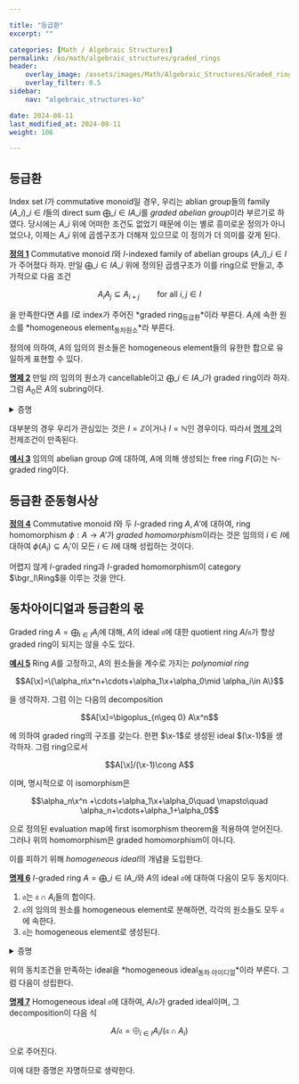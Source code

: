 ```yaml
---

title: "등급환"
excerpt: ""

categories: [Math / Algebraic Structures]
permalink: /ko/math/algebraic_structures/graded_rings
header:
    overlay_image: /assets/images/Math/Algebraic_Structures/Graded_rings.png
    overlay_filter: 0.5
sidebar: 
    nav: "algebraic_structures-ko"

date: 2024-08-11
last_modified_at: 2024-08-11
weight: 106

---
```


## 등급환

Index set $I$가 commutative monoid일 경우, 우리는 ablian group들의 family $(A\_i)\_{i\in I}$들의 direct sum $\bigoplus\_{i\in I} A\_i$를 *graded abelian group*이라 부르기로 하였다. 당시에는 $A\_i$ 위에 어떠한 조건도 없었기 때문에 이는 별로 흥미로운 정의가 아니었으나, 이제는 $A\_i$ 위에 곱셈구조가 더해져 있으므로 이 정의가 더 의미를 갖게 된다. 

<div class="definition" markdown="1">

<ins id="def1">**정의 1**</ins> Commutative monoid $I$와 $I$-indexed family of abelian groups $(A\_i)\_{i\in I}$가 주어졌다 하자. 만일 $\bigoplus\_{i\in I} A\_i$ 위에 정의된 곱셈구조가 이를 ring으로 만들고, 추가적으로 다음 조건

$$A_i A_j\subseteq A_{i+j}\qquad\text{for all $i,j\in I$}$$

을 만족한다면 $A$를 $I$로 index가 주어진 *graded ring<sub>등급환</sub>*이라 부른다. $A_i$에 속한 원소를 *homogeneous element<sub>동차원소</sub>*라 부른다.

</div>

정의에 의하여, $A$의 임의의 원소들은 homogeneous element들의 유한한 합으로 유일하게 표현할 수 있다. 

<div class="proposition" markdown="1">

<ins id="prop2">**명제 2**</ins> 만일 $I$의 임의의 원소가 cancellable이고 $\bigoplus\_{i\in I} A\_i$가 graded ring이라 하자. 그럼 $A_0$은 $A$의 subring이다. 

</div>
<details class="proof" markdown="1">
<summary>증명</summary>

$A_0A_0\subseteq A_0$으로부터 $A_0$이 곱셈에 대해 닫혀있음은 자명하다. 따라서 $A=\bigoplus A\_i$의 곱셈에 대한 항등원 $1$이 $A_0$에 속함을 보이면 충분하다. $1=\sum\_{i\in I} \epsilon_i$라 하자. 그럼 임의의 $\alpha\in A\_j$에 대하여, 

$$\alpha=1\alpha=\sum_{i\in I} \epsilon_i\alpha\in A_j$$

이고, 따라서 모든 $i\neq 0$에 대하서는 $\epsilon_i\alpha=0$이고, $i=0$에 대해서만 $\epsilon_0\alpha=\alpha$가 성립한다. 이제 $A$의 임의의 원소는 homogeneous element들의 합으로 나타낼 수 있으므로 증명이 완료된다. 

</details>

대부분의 경우 우리가 관심있는 것은 $I=\mathbb{Z}$이거나 $I= \mathbb{N}$인 경우이다. 따라서 [명제 2](#prop2)의 전제조건이 만족된다. 

<div class="example" markdown="1">

<ins id="ex3">**예시 3**</ins> 임의의 abelian group $G$에 대하여, $A$에 의해 생성되는 free ring $F(G)$는 $\mathbb{N}$-graded ring이다. 

</div>

## 등급환 준동형사상

<div class="definition" markdown="1">

<ins id="def4">**정의 4**</ins> Commutative monoid $I$와 두 $I$-graded ring $A,A'$에 대하여, ring homomorphism $\phi:A \rightarrow A'$가 *graded homomorphism*이라는 것은 임의의 $i\in I$에 대하여 $\phi(A_i)\subseteq A_i'$이 모든 $i\in I$에 대해 성립하는 것이다.

</div>

어렵지 않게 $I$-graded ring과 $I$-graded homomorphism이 category $\bgr_I\Ring$을 이루는 것을 안다. 

## 동차아이디얼과 등급환의 몫

Graded ring $A=\bigoplus_{i\in I} A_i$에 대해, $A$의 ideal $\mathfrak{a}$에 대한 quotient ring $A/\mathfrak{a}$가 항상 graded ring이 되지는 않을 수도 있다. 

<div class="example" markdown="1">

<ins id="ex5">**예시 5**</ins> Ring $A$를 고정하고, $A$의 원소들을 계수로 가지는 *polynomial ring*

$$A[\x]=\{\alpha_n\x^n+\cdots+\alpha_1\x+\alpha_0\mid \alpha_i\in A\}$$

을 생각하자. 그럼 이는 다음의 decomposition

$$A[\x]=\bigoplus_{n\geq 0} A\x^n$$

에 의하여 graded ring의 구조를 갖는다. 한편 $\x-1$로 생성된 ideal $(\x-1)$을 생각하자. 그럼 ring으로서

$$A[\x]/(\x-1)\cong A$$

이며, 명시적으로 이 isomorphism은

$$\alpha_n\x^n +\cdots+\alpha_1\x+\alpha_0\quad \mapsto\quad \alpha_n+\cdots+\alpha_1+\alpha_0$$

으로 정의된 evaluation map에 first isomorphism theorem을 적용하여 얻어진다. 그러나 위의 homomorphism은 graded homomorphism이 아니다.

</div>

이를 피하기 위해 *homogeneous ideal*의 개념을 도입한다.

<div class="proposition" markdown="1">

<ins id="prop6">**명제 6**</ins> $I$-graded ring $A=\bigoplus\_{i\in I} A\_i$와 $A$의 ideal $\mathfrak{a}$에 대하여 다음이 모두 동치이다. 

1. $\mathfrak{a}$는 $\mathfrak{a}\cap A_i$들의 합이다.
2. $\mathfrak{a}$의 임의의 원소를 homogeneous element로 분해하면, 각각의 원소들도 모두 $\mathfrak{a}$에 속한다. 
3. $\mathfrak{a}$는 homogeneous element로 생성된다.

</div>
<details class="proof" markdown="1">
<summary>증명</summary>

$A$의 원소로서, $\mathfrak{a}$의 모든 원소들은 homogeneous element들의 합으로 유일하게 나타난다. 따라서 처음 두 조건이 동치인 것은 자명하며, 1번 조건이 3번 조건을 함의하는 것 또한 자명하다. 이제 세 번째 조건을 가정하고 두 번째 조건을 증명한다. $\mathfrak{a}$가 homogeneous element들 $(x_j)_{j\in J}$로 생성된다 가정하자. 그럼 임의의 $x\in \mathfrak{a}$가 다음의 식

$$x=\sum_{j\in J} \alpha_j x_j,\qquad\text{$(\alpha_j)_{j\in J}$ finitely supported}$$

으로 나타난다. 이제 $\alpha_j$들 각각은 다시 $A$의 원소로서 homogeneous element들의 합

$$\alpha_j=\sum_{k\in K_j} \alpha_{jk},\qquad \text{$(\alpha_{jk})_{k\in K_j}$ finitely supported}$$

으로 나타난다. 따라서

$$x=\sum_{j\in J}\sum_{k\in K_j}\alpha_{jk}x_j,\qquad \text{$(\alpha_{jk})_{j\in J,k\in K_j}$ finitely supported}$$

이고, $\alpha_{jk}x_j$들은 모두 각각 homogeneous element들이며 모두 $\mathfrak{a}$에 속한다. 이로부터 2번 조건을 보일 수 있다.

</details>

위의 동치조건을 만족하는 ideal을 *homogeneous ideal<sub>동차 아이디얼</sub>*이라 부른다. 그럼 다음이 성립한다.

<div class="proposition" markdown="1">

<ins id="prop7">**명제 7**</ins> Homogeneous ideal $\mathfrak{a}$에 대하여, $A/\mathfrak{a}$가 graded ideal이며, 그 decomposition이 다음 식

$$A/\mathfrak{a}=\bigoplus_{i\in I}A_i/(\mathfrak{a}\cap A_i)$$

으로 주어진다.

</div>

이에 대한 증명은 자명하므로 생략한다.